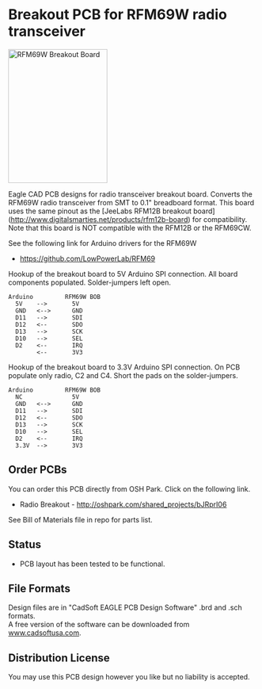 # Breakout PCB for RFM69W radio transceiver 

<img src="https://raw2.github.com/uChip/RFM69W_BOB/master/RFM69W_BOB.png" alt="RFM69W Breakout Board" height="270" width="200">

Eagle CAD PCB designs for radio transceiver breakout board. 
Converts the RFM69W radio transceiver from SMT to 0.1" breadboard format.  This board uses the same pinout as the [JeeLabs RFM12B breakout board] (http://www.digitalsmarties.net/products/rfm12b-board) for compatibility.  Note that this board is NOT compatible with the RFM12B or the RFM69CW.

See the following link for Arduino drivers for the RFM69W  
  * https://github.com/LowPowerLab/RFM69

Hookup of the breakout board to 5V Arduino SPI connection.  All board components populated.  Solder-jumpers left open.  

	Arduino			RFM69W BOB  
	  5V	-->		  5V  
	  GND	<-->	  GND  
	  D11	-->		  SDI  
	  D12	<--		  SDO  
	  D13	-->		  SCK  
	  D10	-->		  SEL  
	  D2	<--		  IRQ  
	  		<--		  3V3  
 
Hookup of the breakout board to 3.3V Arduino SPI connection.  On PCB populate only radio, C2 and C4.  Short the pads on the solder-jumpers.  

	Arduino			RFM69W BOB  
	  NC	 		  5V  
	  GND	<-->	  GND  
	  D11	-->		  SDI  
	  D12	<--		  SDO  
	  D13	-->		  SCK  
	  D10	-->		  SEL  
	  D2	<--		  IRQ  
 	  3.3V	-->		  3V3  


## Order PCBs  

You can order this PCB directly from OSH Park.  Click on the following link.  
  * Radio Breakout - http://oshpark.com/shared_projects/bJRprI06  

See Bill of Materials file in repo for parts list.  

## Status  
  * PCB layout has been tested to be functional.   

## File Formats  

Design files are in "CadSoft EAGLE PCB Design Software" .brd and .sch formats.  
A free version of the software can be downloaded from www.cadsoftusa.com.  

## Distribution License  

You may use this PCB design however you like but no liability is accepted.  